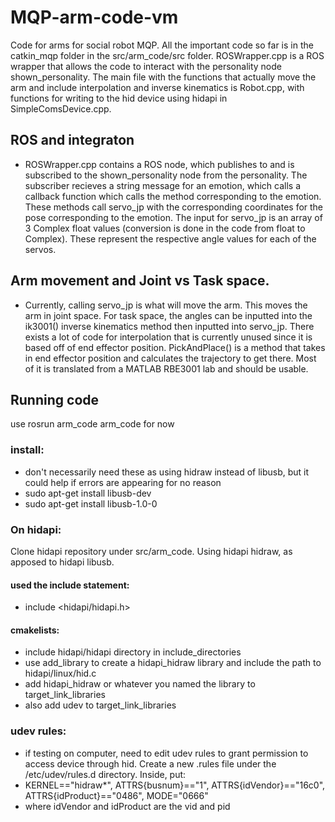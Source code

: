 # MQP-arm-code-vm

Code for arms for social robot MQP. 
All the important code so far is in the catkin_mqp folder in the src/arm_code/src folder. 
ROSWrapper.cpp is a ROS wrapper that allows the code to interact with the personality node shown_personality.
The main file with the functions that actually move the arm and include interpolation and inverse kinematics is Robot.cpp, with functions for writing to the hid device using hidapi in SimpleComsDevice.cpp. 

## ROS and integraton
- ROSWrapper.cpp contains a ROS node, which publishes to and is subscribed to the shown_personality node from the personality. The subscriber recieves a string message for an emotion, which calls a callback function which calls the method corresponding to the emotion. These methods call servo_jp with the corresponding coordinates for the pose corresponding to the emotion. The input for servo_jp is an array of 3 Complex float values (conversion is done in the code from float to Complex). These represent the respective angle values for each of the servos. 

## Arm movement and Joint vs Task space.
- Currently, calling servo_jp is what will move the arm. This moves the arm in joint space. For task space, the angles can be inputted into the ik3001() inverse kinematics method then inputted into servo_jp. There exists a lot of code for interpolation that is currently unused since it is based off of end effector position. PickAndPlace() is a method that takes in end effector position and calculates the trajectory to get there. Most of it is translated from a MATLAB RBE3001 lab and should be usable.  

## Running code
use rosrun arm_code arm_code for now

### install:
- don't necessarily need these as using hidraw instead of libusb, but it could help if errors are appearing for no reason
- sudo apt-get install libusb-dev
- sudo apt-get install libusb-1.0-0

### On hidapi:
Clone hidapi repository under src/arm_code. Using hidapi hidraw, as apposed to hidapi libusb.

#### used the include statement:
- include <hidapi/hidapi.h>

#### cmakelists:
- include hidapi/hidapi directory in include_directories
- use add_library to create a hidapi_hidraw library and include the path to hidapi/linux/hid.c
- add hidapi_hidraw or whatever you named the library to target_link_libraries
- also add udev to target_link_libraries

### udev rules:
- if testing on computer, need to edit udev rules to grant permission to access device through hid. Create a new .rules file under the /etc/udev/rules.d directory. Inside, put:
- KERNEL=="hidraw*", ATTRS{busnum}=="1", ATTRS{idVendor}=="16c0", ATTRS{idProduct}=="0486", MODE="0666"
- where idVendor and idProduct are the vid and pid

